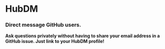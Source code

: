 # HubDM
### Direct message GitHub users.
**Ask questions privately without having to share your email address in a GitHub issue. Just link to your HubDM profile!**
